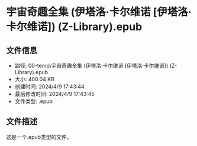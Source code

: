 ﻿# 宇宙奇趣全集 (伊塔洛·卡尔维诺 [伊塔洛·卡尔维诺]) (Z-Library).epub

## 文件信息
- 路径: 00-temp\宇宙奇趣全集 (伊塔洛·卡尔维诺 [伊塔洛·卡尔维诺]) (Z-Library).epub
- 大小: 400.04 KB
- 创建时间: 2024/4/9 17:43:44
- 最后修改时间: 2024/4/9 17:43:45
- 文件类型: .epub

## 文件描述
这是一个.epub类型的文件。

